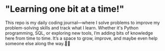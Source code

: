 # "Learning one bit at a time!"

This repo is my daily coding journal—where I solve problems to improve my problem-solving skills and track what I learn. Whether it's Python programming, SQL, or exploring new tools, I’m adding bits of knowledge here from time to time. It’s a space to grow, improve, and maybe even help someone else along the way.🧑‍💻
